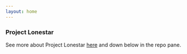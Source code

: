 ```yaml
---
layout: home
---
```

<h3>Project Lonestar</h3>
See more about Project Lonestar <a href="../lonestar">here</a> and down below in the repo pane.
